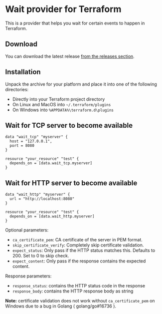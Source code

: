 # Wait provider for Terraform

This is a provider that helps you wait for certain events to happen in Terraform.

## Download

You can download the latest release [from the releases section](https://github.com/janoszen/terraform-provider-wait/releases).

## Installation

Unpack the archive for your platform and place it into one of the following directories:

- Directly into your Terraform project directory
- On Linux and MacOS into `~/.terraform/plugins`
- On Windows into `%APPDATA%\terraform.d\plugins`

## Wait for TCP server to become available

```hcl-terraform
data "wait_tcp" "myserver" {
  host = "127.0.0.1",
  port = 8080
}

resource "your_resource" "test" {
  depends_on = [data.wait_tcp.myserver]
}
```

## Wait for HTTP server to become available

```hcl-terraform
data "wait_http" "myserver" {
  url = "http://localhost:8080"
}

resource "your_resource" "test" {
  depends_on = [data.wait_http.myserver]
}
```

Optional parameters:

- `ca_certificate_pem`: CA certificate of the server in PEM format.
- `skip_certificate_verify`: Completely skip certificate validation.
- `expect_status`: Only pass if the HTTP status matches this. Defaults to 200. Set to 0 to skip check.
- `expect_content`: Only pass if the response contains the expected content.

Response parameters:

- `response_status`: contains the HTTP status code in the response
- `response_body`: contains the HTTP response body as string

**Note:** certificate validation does not work without `ca_certificate_pem` on Windows due to 
a bug in Golang ( golang/go#16736 ).